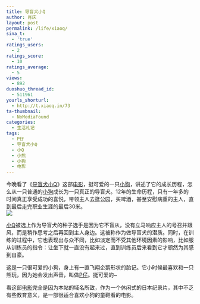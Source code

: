 ```yaml
---
title: 导盲犬小Q
author: 肖庆
layout: post
permalink: /life/xiaoq/
sina_t:
  - 'true'
ratings_users:
  - 2
ratings_score:
  - 10
ratings_average:
  - 5
views:
  - 892
duoshuo_thread_id:
  - 511961
yourls_shorturl:
  - http://t.xiaoq.in/73
ta-thumbnail:
  - NoMediaFound
categories:
  - 生活札记
tags:
  - P仔
  - 导盲犬小Q
  - 小Q
  - 小熊
  - 小狗
  - 电影
---
```

今晚看了《<span class='wp_keywordlink_affiliate'><a href="http://blog.xiaoq.in/tag/%e5%af%bc%e7%9b%b2%e7%8a%ac%e5%b0%8fq/" title="查看导盲犬小Q中的全部文章" target="_blank">导盲犬小Q</a></span>》这部<span class='wp_keywordlink_affiliate'><a href="http://blog.xiaoq.in/tag/%e7%94%b5%e5%bd%b1/" title="查看电影中的全部文章" target="_blank">电影</a></span>，挺可爱的一只<span class='wp_keywordlink_affiliate'><a href="http://blog.xiaoq.in/tag/%e5%b0%8f%e7%8b%97/" title="查看小狗中的全部文章" target="_blank">小狗</a></span>，讲述了它的成长历程，怎么从一只普通的<span class='wp_keywordlink_affiliate'><a href="http://blog.xiaoq.in/tag/%e5%b0%8f%e7%8b%97/" title="查看小狗中的全部文章" target="_blank">小狗</a></span>成长为一只真正的导盲犬。12年的生命历程，只有一年多的时间真正享受成功的喜悦，带领主人去逛公园，买啤酒，甚至安慰病重的主人，直到最后走完职业生涯的最后30米。  
![][1]

<span class='wp_keywordlink_affiliate'><a href="http://blog.xiaoq.in/tag/%e5%b0%8fq/" title="查看小Q中的全部文章" target="_blank">小Q</a></span>被选上作为导盲犬的种子选手是因为它不盲从，没有立马响应主人的号召并跟风，而是稍作思考之后再回到主人身边。这被称作为做导盲犬的潜质。同时，在训练的过程中，它也表现出与众不同，比如淡定而不受其他环境因素的影响，比如服从训练员的指令：让坐下就一直没有起来过，直到训练员后来看到它才顿然为其感到自豪。

这是一只很可爱的小狗，身上有一直飞翔企鹅形状的胎记。它小时候最喜欢和一只熊玩，因为她会发出声音，叫做<span class='wp_keywordlink_affiliate'><a href="http://blog.xiaoq.in/tag/p%e4%bb%94/" title="查看P仔中的全部文章" target="_blank">P仔</a></span>。挺可爱的~

看这部<span class='wp_keywordlink_affiliate'><a href="http://blog.xiaoq.in/tag/%e7%94%b5%e5%bd%b1/" title="查看电影中的全部文章" target="_blank">电影</a></span>完全是因为本站的域名所致，作为一个休闲式的日本纪录片，其中不乏有些教育意义，是一部很适合喜欢小狗的童鞋看的电影。

 [1]: http://img1.douban.com/mpic/s1986541.jpg